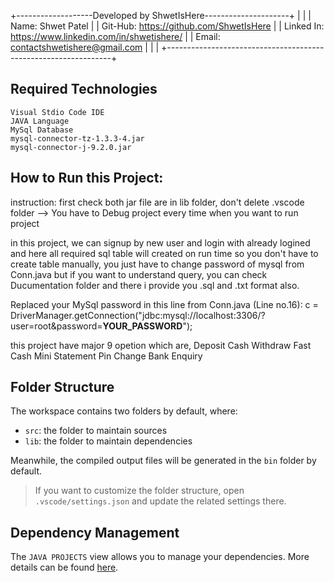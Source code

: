 +-------------------Developed by ShwetIsHere---------------------+
|                                                                |
|   Name: Shwet Patel                                            |
|   Git-Hub: https://github.com/ShwetIsHere                      |
|   Linked In: https://www.linkedin.com/in/shwetishere/          |
|   Email: contactshwetishere@gmail.com                          |
|                                                                |
+----------------------------------------------------------------+

## Required Technologies

    Visual Stdio Code IDE
    JAVA Language
    MySql Database
    mysql-connector-tz-1.3.3-4.jar
    mysql-connector-j-9.2.0.jar

## How to Run this Project:

instruction: first check both jar file are in lib folder, don't delete .vscode folder
--> You have to Debug project every time when you want to run project

in this project, we can signup by new user and login with already logined and here all required sql table will created on run time so you don't have to create table manually, you just have to change password of mysql from Conn.java but if you want to understand query, you can check Ducumentation folder and there i provide you .sql and .txt format also.

Replaced your MySql password in this line from Conn.java (Line no.16): 
c = DriverManager.getConnection("jdbc:mysql://localhost:3306/?user=root&password=__YOUR_PASSWORD__");

this project have major 9 opetion which are,
    Deposit
    Cash Withdraw
    Fast Cash
    Mini Statement
    Pin Change
    Bank Enquiry

## Folder Structure

The workspace contains two folders by default, where:

- `src`: the folder to maintain sources
- `lib`: the folder to maintain dependencies

Meanwhile, the compiled output files will be generated in the `bin` folder by default.

> If you want to customize the folder structure, open `.vscode/settings.json` and update the related settings there.

## Dependency Management

The `JAVA PROJECTS` view allows you to manage your dependencies. More details can be found [here](https://github.com/microsoft/vscode-java-dependency#manage-dependencies).
